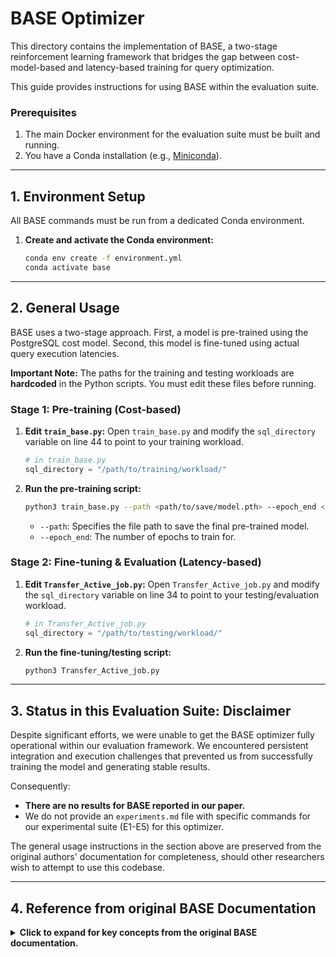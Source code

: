 # BASE Optimizer

This directory contains the implementation of BASE, a two-stage reinforcement learning framework that bridges the gap between cost-model-based and latency-based training for query optimization.

This guide provides instructions for using BASE within the evaluation suite.

### Prerequisites

1.  The main Docker environment for the evaluation suite must be built and running.
2.  You have a Conda installation (e.g., [Miniconda](https://docs.conda.io/en/latest/miniconda.html)).

---

## 1. Environment Setup

All BASE commands must be run from a dedicated Conda environment.

1.  **Create and activate the Conda environment:**
    ```bash
    conda env create -f environment.yml
    conda activate base
    ```

---

## 2. General Usage

BASE uses a two-stage approach. First, a model is pre-trained using the PostgreSQL cost model. Second, this model is fine-tuned using actual query execution latencies.

**Important Note:** The paths for the training and testing workloads are **hardcoded** in the Python scripts. You must edit these files before running.

### Stage 1: Pre-training (Cost-based)

1.  **Edit `train_base.py`:** Open `train_base.py` and modify the `sql_directory` variable on line 44 to point to your training workload.
    ```python
    # in train_base.py
    sql_directory = "/path/to/training/workload/"
    ```
2.  **Run the pre-training script:**
    ```bash
    python3 train_base.py --path <path/to/save/model.pth> --epoch_end <num_epochs> [other_hyperparameters...]
    ```
    *   `--path`: Specifies the file path to save the final pre-trained model.
    *   `--epoch_end`: The number of epochs to train for.

### Stage 2: Fine-tuning & Evaluation (Latency-based)

1.  **Edit `Transfer_Active_job.py`:** Open `Transfer_Active_job.py` and modify the `sql_directory` variable on line 34 to point to your testing/evaluation workload.
    ```python
    # in Transfer_Active_job.py
    sql_directory = "/path/to/testing/workload/"
    ```
2.  **Run the fine-tuning/testing script:**
    ```bash
    python3 Transfer_Active_job.py
    ```

---

## 3. Status in this Evaluation Suite: Disclaimer

Despite significant efforts, we were unable to get the BASE optimizer fully operational within our evaluation framework. We encountered persistent integration and execution challenges that prevented us from successfully training the model and generating stable results.

Consequently:
*   **There are no results for BASE reported in our paper.**
*   We do not provide an `experiments.md` file with specific commands for our experimental suite (E1-E5) for this optimizer.

The general usage instructions in the section above are preserved from the original authors' documentation for completeness, should other researchers wish to attempt to use this codebase.

---

## 4. Reference from original BASE Documentation

<details>
<summary><b>Click to expand for key concepts from the original BASE documentation.</b></summary>

### The Two-Stage Framework

The core idea of BASE is to leverage the speed of the PostgreSQL cost model for efficient pre-training, which quickly teaches the model the general structure of good query plans. Then, it uses latency-based fine-tuning with real query executions to adapt the model to the specific hardware and data distribution, bridging the gap between estimated cost and true latency.

### Pre-training Dataset

The original authors provide a specific set of pre-training queries for the IMDB (JOB) workload, which can be found at this [Google Drive link](https://drive.google.com/drive/folders/16Dguw7xDWR19K_B7ZPUscfdCRg5r5mQ4?usp=drive_link).

For more details, please refer to the complete [`original_documentation.md`](original_documentation.md) file.

</details>